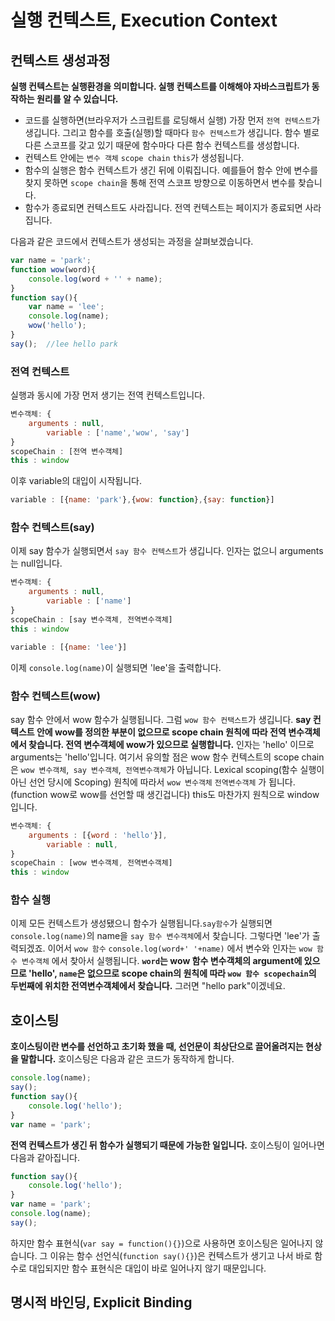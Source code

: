 # 실행 컨텍스트, Execution Context

## 컨텍스트 생성과정

**실행 컨텍스트는 실행환경을 의미합니다. 실행 컨텍스트를 이해해야 자바스크립트가 동작하는 원리를 알 수 있습니다.** 

* 코드를 실행하면(브라우저가 스크립트를 로딩해서 실행) 가장 먼저 `전역 컨텍스트`가 생깁니다. 그리고 함수를 호출(실행)할 때마다 `함수 컨텍스트`가 생깁니다. 함수 별로 다른 스코프를 갖고 있기 때문에 함수마다 다른 함수 컨텍스트를 생성합니다. 
* 컨텍스트 안에는 `변수 객체` `scope chain` `this`가 생성됩니다.
* 함수의 실행은 함수 컨텍스트가 생긴 뒤에 이뤄집니다. 예를들어 함수 안에 변수를 찾지 못하면 `scope chain`을 통해 전역 스코프 방향으로 이동하면서 변수를 찾습니다.
* 함수가 종료되면 컨텍스트도 사라집니다. 전역 컨텍스트는 페이지가 종료되면 사라집니다.

다음과 같은 코드에서 컨텍스트가 생성되는 과정을 살펴보겠습니다.

```javascript
var name = 'park';
function wow(word){
    console.log(word + '' + name);
}
function say(){
    var name = 'lee';
    console.log(name);
    wow('hello');
}
say();	//lee hello park
```



### 전역 컨텍스트

실행과 동시에 가장 먼저 생기는 전역 컨텍스트입니다.

```javascript
변수객체: {
    arguments : null,
        variable : ['name','wow', 'say']
}
scopeChain : [전역 변수객체]
this : window
```

이후 variable의 대입이 시작됩니다.

```javascript
variable : [{name: 'park'},{wow: function},{say: function}]
```

### 함수 컨텍스트(say)

이제 say 함수가 실행되면서 `say 함수 컨텍스트`가 생깁니다. 인자는 없으니 arguments는 null입니다.

```javascript
변수객체: {
    arguments : null,
        variable : ['name']
}
scopeChain : [say 변수객체, 전역변수객체]
this : window
```

```javascript
variable : [{name: 'lee'}]
```

이제 `console.log(name)`이 실행되면 'lee'을 출력합니다.

### 함수 컨텍스트(wow)

say 함수 안에서 wow 함수가 실행됩니다. 그럼 `wow 함수 컨택스트`가 생깁니다. **say 컨텍스트 안에 wow를 정의한 부분이 없으므로 scope chain 원칙에 따라 전역 변수객체에서 찾습니다. 전역 변수객체에 wow가 있으므로 실행합니다.** 인자는 'hello' 이므로 arguments는 'hello'입니다. 여기서 유의할 점은 wow 함수 컨텍스트의 scope chain은 `wow 변수객체`,` say 변수객체`,` 전역변수객체`가 아닙니다. Lexical scoping(함수 실행이 아닌 선언 당시에 Scoping) 원칙에 따라서 `wow 변수객체` `전역변수객체` 가 됩니다. (function wow로 wow를 선언할 때 생긴겁니다) this도 마찬가지 원칙으로 window 입니다.

```javascript
변수객체: {
    arguments : [{word : 'hello'}],
        variable : null,
}
scopeChain : [wow 변수객체, 전역변수객체]
this : window
```

### 함수 실행

이제 모든 컨텍스트가 생성됐으니 함수가 실행됩니다.`say함수`가 실행되면 `console.log(name)`의 name을 `say 함수 변수객체`에서 찾습니다. 그렇다면 'lee'가 출력되겠죠. 이어서  `wow 함수`  `console.log(word+' '+name)` 에서 변수와 인자는 `wow 함수 변수객체` 에서 찾아서 실행됩니다. **`word`는 wow 함수 변수객체의 argument에 있으므로 'hello', `name`은 없으므로 scope chain의 원칙에 따라 `wow 함수 scopechain`의 두번째에 위치한 전역변수객체에서 찾습니다.** 그러면 "hello park"이겠네요.



## 호이스팅

**호이스팅이란 변수를 선언하고 초기화 했을 때, 선언문이 최상단으로 끌어올려지는 현상을 말합니다.** 호이스팅은 다음과 같은 코드가 동작하게 합니다.

```javascript
console.log(name);
say();
function say(){
    console.log('hello');
}
var name = 'park';
```

**전역 컨텍스트가 생긴 뒤 함수가 실행되기 때문에 가능한 일입니다.** 호이스팅이 일어나면 다음과 같아집니다.

```javascript
function say(){
    console.log('hello');
}
var name = 'park';
console.log(name);
say();
```

하지만 함수 표현식(`var say = function(){}`)으로 사용하면 호이스팅은 일어나지 않습니다. 그 이유는 함수 선언식(`function say(){}`)은 컨텍스트가 생기고 나서 바로 함수로 대입되지만 함수 표현식은 대입이 바로 일어나지 않기 때문입니다. 



## 명시적 바인딩, Explicit Binding





